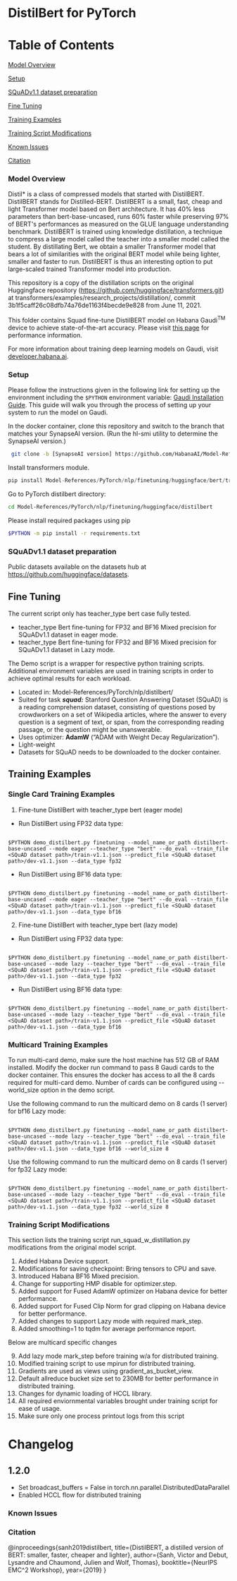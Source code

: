 # DistilBert for PyTorch

# Table of Contents

 [Model Overview](#model-overview)

 [Setup](#setup)

 [SQuADv1.1 dataset preparation](#squadv11-dataset-preparation)

 [Fine Tuning](#fine-tuning)

 [Training Examples](#training-examples)

 [Training Script Modifications](#training-script-modifications)

 [Known Issues](#known-issues)

 [Citation](#citation)

### Model Overview

Distil* is a class of compressed models that started with DistilBERT. DistilBERT stands for Distilled-BERT. DistilBERT is a small, fast, cheap and light Transformer model based on Bert architecture. It has 40% less parameters than bert-base-uncased, runs 60% faster while preserving 97% of BERT's performances as measured on the GLUE language understanding benchmark. DistilBERT is trained using knowledge distillation, a technique to compress a large model called the teacher into a smaller model called the student. By distillating Bert, we obtain a smaller Transformer model that bears a lot of similarities with the original BERT model while being lighter, smaller and faster to run. DistilBERT is thus an interesting option to put large-scaled trained Transformer model into production.

This repository is a copy of the distillation scripts on the original Huggingface repository (<https://github.com/huggingface/transformers.git>) at transformers/examples/research_projects/distillation/, commit 3b1f5caff26c08dfb74a76de1163f4becde9e828 from June 11, 2021.

This folder contains Squad fine-tune DistilBERT model on Habana Gaudi<sup>TM</sup> device to achieve state-of-the-art accuracy. Please visit [this page](https://developer.habana.ai/resources/habana-training-models/#performance) for performance information.

For more information about training deep learning models on Gaudi, visit [developer.habana.ai](https://developer.habana.ai/resources/).

### Setup

Please follow the instructions given in the following link for setting up the
environment including the `$PYTHON` environment variable: [Gaudi Installation
Guide](https://docs.habana.ai/en/latest/Installation_Guide/GAUDI_Installation_Guide.html).
This guide will walk you through the process of setting up your system to run
the model on Gaudi.

In the docker container, clone this repository and switch to the branch that matches your SynapseAI version. (Run the hl-smi utility to determine the SynapseAI version.)

```bash
 git clone -b [SynapseAI version] https://github.com/HabanaAI/Model-References
```

Install transformers module.
```python
pip install Model-References/PyTorch/nlp/finetuning/huggingface/bert/transformers/.
```

Go to PyTorch distilbert directory:
```bash
cd Model-References/PyTorch/nlp/finetuning/huggingface/distilbert
```
Please install required packages using pip
```bash
$PYTHON -m pip install -r requirements.txt
```

### SQuADv1.1 dataset preparation

Public datasets available on the datasets hub at <https://github.com/huggingface/datasets>.

## Fine Tuning

The current script only has teacher_type bert case fully tested.

* teacher_type Bert fine-tuning for FP32 and BF16 Mixed precision for SQuADv1.1 dataset in eager mode.
* teacher_type Bert fine-tuning for FP32 and BF16 Mixed precision for SQuADv1.1 dataset in Lazy mode.

The Demo script is a wrapper for respective python training scripts. Additional environment variables are used in training scripts in order to achieve optimal results for each workload.


* Located in: Model-References/PyTorch/nlp/distilbert/
* Suited for task ***squad:*** Stanford Question Answering Dataset (SQuAD) is a reading comprehension dataset, consisting of questions posed by crowdworkers on a set of Wikipedia articles, where the answer to every question is a segment of text, or span, from the corresponding reading passage, or the question might be unanswerable.
* Uses optimizer: **AdamW** (“ADAM with Weight Decay Regularization”).
* Light-weight
* Datasets for SQuAD needs to be downloaded to the docker container.

## Training Examples

### Single Card Training Examples

1. Fine-tune DistilBert with teacher_type bert (eager mode)

* Run DistilBert using FP32 data type:

```

$PYTHON demo_distilbert.py finetuning --model_name_or_path distilbert-base-uncased --mode eager --teacher_type "bert" --do_eval --train_file <SQuAD dataset path>/train-v1.1.json --predict_file <SQuAD dataset path>/dev-v1.1.json --data_type fp32

```

* Run DistilBert using BF16 data type:

```

$PYTHON demo_distilbert.py finetuning --model_name_or_path distilbert-base-uncased --mode eager --teacher_type "bert" --do_eval --train_file <SQuAD dataset path>/train-v1.1.json --predict_file <SQuAD dataset path>/dev-v1.1.json --data_type bf16

```

2. Fine-tune DistilBert with teacher_type bert (lazy mode)

* Run DistilBert using FP32 data type:
```

$PYTHON demo_distilbert.py finetuning --model_name_or_path distilbert-base-uncased --mode lazy --teacher_type "bert" --do_eval --train_file <SQuAD dataset path>/train-v1.1.json --predict_file <SQuAD dataset path>/dev-v1.1.json --data_type fp32

```
* Run DistilBert using BF16 data type:

```

$PYTHON demo_distilbert.py finetuning --model_name_or_path distilbert-base-uncased --mode lazy --teacher_type "bert" --do_eval --train_file <SQuAD dataset path>/train-v1.1.json --predict_file <SQuAD dataset path>/dev-v1.1.json --data_type bf16

```

### Multicard Training Examples


To run multi-card demo, make sure the host machine has 512 GB of RAM installed. Modify the docker run command to pass 8 Gaudi cards to the docker container. This ensures the docker has access to all the 8 cards required for multi-card demo. Number of cards can be configured using --world_size option in the demo script.

Use the following command to run the multicard demo on 8 cards (1 server) for bf16 Lazy mode:
```

$PYTHON demo_distilbert.py finetuning --model_name_or_path distilbert-base-uncased --mode lazy --teacher_type "bert" --do_eval --train_file <SQuAD dataset path>/train-v1.1.json --predict_file <SQuAD dataset path>/dev-v1.1.json --data_type bf16 --world_size 8

```
Use the following command to run the multicard demo on 8 cards (1 server) for fp32 Lazy mode:
```

$PYTHON demo_distilbert.py finetuning --model_name_or_path distilbert-base-uncased --mode lazy --teacher_type "bert" --do_eval --train_file <SQuAD dataset path>/train-v1.1.json --predict_file <SQuAD dataset path>/dev-v1.1.json --data_type fp32 --world_size 8

```

### Training Script Modifications

This section lists the training script run_squad_w_distillation.py modifications from the original model script.

1. Added Habana Device support.
2. Modifications for saving checkpoint: Bring tensors to CPU and save.
3. Introduced Habana BF16 Mixed precision.
4. Change for supporting HMP disable for optimizer.step.
5. Added support for Fused AdamW optimizer on Habana device for better performance.
6. Added support for Fused Clip Norm for grad clipping on Habana device for better performance.
7. Added changes to support Lazy mode with required mark_step.
8. Added smoothing=1 to tqdm for average performance report.

Below are multicard specific changes

9. Add lazy mode mark_step before training w/a for distributed training.
10. Modified training script to use mpirun for distributed training.
11. Gradients are used as views using gradient_as_bucket_view.
12. Default allreduce bucket size set to 230MB for better performance in distributed training.
13. Changes for dynamic loading of HCCL library.
14. All required enviornmental variables brought under training script for ease of usage.
15. Make sure only one process printout logs from this script

# Changelog
## 1.2.0
 - Set broadcast_buffers = False in torch.nn.parallel.DistributedDataParallel
 - Enabled HCCL flow for distributed training
### Known Issues


### Citation

@inproceedings{sanh2019distilbert,
  title={DistilBERT, a distilled version of BERT: smaller, faster, cheaper and lighter},
  author={Sanh, Victor and Debut, Lysandre and Chaumond, Julien and Wolf, Thomas},
  booktitle={NeurIPS EMC^2 Workshop},
  year={2019}
}

